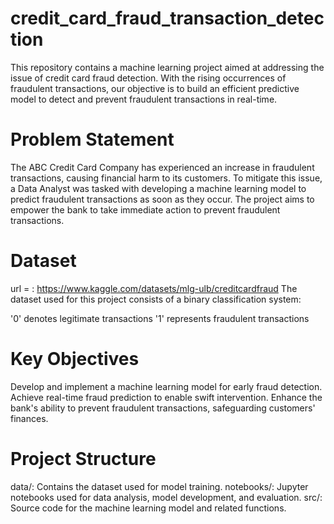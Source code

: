 # credit_card_fraud_transaction_detection
This repository contains a machine learning project aimed at addressing the issue of credit card fraud detection. With the rising occurrences of fraudulent transactions, our objective is to build an efficient predictive model to detect and prevent fraudulent transactions in real-time.

# Problem Statement
The ABC Credit Card Company has experienced an increase in fraudulent transactions, causing financial harm to its customers. To mitigate this issue, a Data Analyst was tasked with developing a machine learning model to predict fraudulent transactions as soon as they occur. The project aims to empower the bank to take immediate action to prevent fraudulent transactions.

# Dataset
url = : https://www.kaggle.com/datasets/mlg-ulb/creditcardfraud The dataset used for this project consists of a binary classification system:

'0' denotes legitimate transactions
'1' represents fraudulent transactions
# Key Objectives
Develop and implement a machine learning model for early fraud detection.
Achieve real-time fraud prediction to enable swift intervention.
Enhance the bank's ability to prevent fraudulent transactions, safeguarding customers' finances.
# Project Structure
data/: Contains the dataset used for model training.
notebooks/: Jupyter notebooks used for data analysis, model development, and evaluation.
src/: Source code for the machine learning model and related functions.
